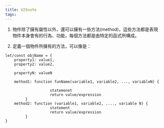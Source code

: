 ```yaml
---
title: U25note
tags:
---
```


1. 物件除了擁有屬性以外，還可以擁有一些方法(method)，這些方法都是表現物件本身會有的行為、功能，每個方法都是由特定的函式所構成。





2. 定義一個物件所擁有的方法，可以像是：
```
let/const objName = {
	property1: value1,
	property2: value2,
		.
	propertyN: valueN
	
	method1: function funName(variable1, variable2, ..., variableN) {
					
					statemenet
					return value/expression
		 }
	method2: function (variable1, variable2, ...., variable N) {
					statement
					return value/expression
		 }
}
```
